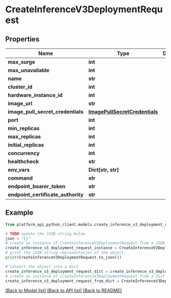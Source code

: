 # CreateInferenceV3DeploymentRequest


## Properties

Name | Type | Description | Notes
------------ | ------------- | ------------- | -------------
**max_surge** | **int** |  | [optional] 
**max_unavailable** | **int** |  | [optional] 
**name** | **str** |  | 
**cluster_id** | **int** |  | 
**hardware_instance_id** | **int** |  | 
**image_url** | **str** |  | 
**image_pull_secret_credentials** | [**ImagePullSecretCredentials**](ImagePullSecretCredentials.md) |  | [optional] 
**port** | **int** |  | 
**min_replicas** | **int** |  | 
**max_replicas** | **int** |  | 
**initial_replicas** | **int** |  | [optional] 
**concurrency** | **int** |  | [optional] 
**healthcheck** | **str** |  | [optional] 
**env_vars** | **Dict[str, str]** |  | [optional] 
**command** | **str** |  | [optional] 
**endpoint_bearer_token** | **str** |  | [optional] 
**endpoint_certificate_authority** | **str** |  | [optional] 

## Example

```python
from platform_api_python_client.models.create_inference_v3_deployment_request import CreateInferenceV3DeploymentRequest

# TODO update the JSON string below
json = "{}"
# create an instance of CreateInferenceV3DeploymentRequest from a JSON string
create_inference_v3_deployment_request_instance = CreateInferenceV3DeploymentRequest.from_json(json)
# print the JSON string representation of the object
print(CreateInferenceV3DeploymentRequest.to_json())

# convert the object into a dict
create_inference_v3_deployment_request_dict = create_inference_v3_deployment_request_instance.to_dict()
# create an instance of CreateInferenceV3DeploymentRequest from a dict
create_inference_v3_deployment_request_from_dict = CreateInferenceV3DeploymentRequest.from_dict(create_inference_v3_deployment_request_dict)
```
[[Back to Model list]](../README.md#documentation-for-models) [[Back to API list]](../README.md#documentation-for-api-endpoints) [[Back to README]](../README.md)


